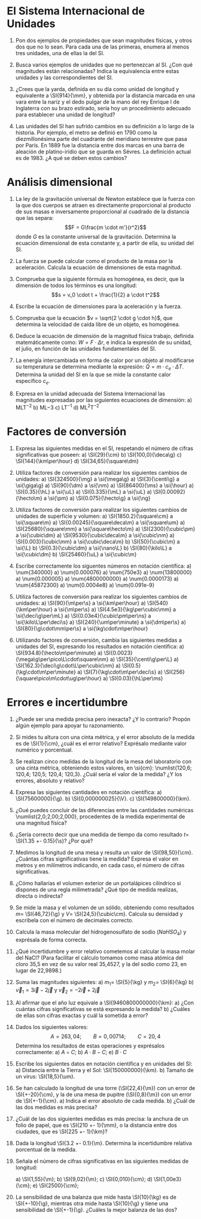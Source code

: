 # El Sistema Internacional de Unidades

1.  Pon dos ejemplos de propiedades que sean
    magnitudes físicas, y otros dos que no lo sean.
    Para cada una de las primeras, enumera al menos
    tres unidades, una de ellas la del SI. <!-- Anaya 1B 2015 -->

2.  Busca varios ejemplos de unidades que no pertenezcan al SI. ¿Con qué magnitudes están relacionadas?
    Indica la equivalencia entre estas unidades y las correspondientes del SI. <!-- Anaya 1B 2015 -->

3.  ¿Crees que la yarda, definida en su día como unidad de longitud y equivalente a \SI{914}{\mm}, y obtenida por
    la distancia marcada en una vara entre la nariz y el dedo pulgar de la mano del rey Enrique I de Inglaterra con su brazo estirado, sería hoy un procedimiento adecuado para establecer una unidad de longitud? <!-- Editex 1B 2015 p12 -->

4.  Las unidades del SI han sufrido cambios en su definición a lo largo de la historia. Por ejemplo, el
    metro se definió en 1790 como la diezmillonésima parte del cuadrante del meridiano terrestre que pasa por París. En 1889 fue la distancia entre dos marcas en una barra de aleación de platino-iridio que se guarda en Sévres. La definición actual es de 1983. ¿A qué se deben estos cambios? <!-- Editex 1B 2015 p12 -->

# Análisis dimensional

1. La ley de la gravitación universal de Newton establece que la fuerza con la que dos cuerpos se
    atraen es directamente proporcional al producto de sus masas e inversamente proporcional al cuadrado
    de la distancia que las separa:
    $$F = G\frac{m \cdot m'}{r^2}$$
    donde $G$ es la constante universal de la gravitación. Determina la ecuación dimensional de esta
    constante y, a partir de ella, su unidad del SI. <!-- Anaya 1B 2015 -->

2.  La fuerza se puede calcular como el producto de la masa por la aceleración. Calcula la
    ecuación de dimensiones de esta magnitud. <!-- Bruño 1B 2015 p12 -->

3.  Comprueba que la siguiente fórmula es homogénea, es decir, que la dimensión de todos los
    términos es una longitud: $$s = v_0 \cdot t + \frac{1}{2} a \cdot t^2$$ <!-- Bruño 1B 2015 p12 -->

4.  Escribe la ecuación de dimensiones para la aceleración y la fuerza. <!-- Oxford 1B 2015 p17 -->

5.  Comprueba que la ecuación $v = \sqrt{2 \cdot g \cdot h}$, que determina la velocidad de caída libre de
    un objeto, es homogénea. <!-- Editex 1B 2015 p14 -->

6.  Deduce la ecuación de dimensión de la magnitud física trabajo, definida matemáticamente como:
    $W = F \cdot \Delta r$, e indica la expresión de su unidad, el julio, en función de las unidades fundamentales del SI. <!-- Editex 1B 2015 p24 -->

7.  La energía intercambiada en forma de calor por un objeto al modificarse su temperatura se
    determina mediante la expresión: $Q = m \cdot c_e \cdot \Delta T$. Determina la unidad del SI en la que se mide la constante calor específico $c_e$. <!-- Editex 1B 2015 p24 -->

8.  Expresa en la unidad adecuada del Sistema Internacional las magnitudes expresadas por las
    siguientes ecuaciones de dimensión: <!-- Editex 1B 2015 p24 -->
    a)  $\mathrm{MLT^{-2}}$
    b)  $\mathrm{ML{-3}}$
    c)  $\mathrm{LT^{-1}}$
    d)  $\mathrm{ML^2T^{-2}}$

# Factores de conversión

1.  Expresa las siguientes medidas en el SI, respetando el número de cifras significativas que poseen:
    <!-- Editex 1B 2015 p24 -->
    a) \SI{29}{\cm}
    b) \SI{100,0}{\deca\g}
    c) \SI{144}{\km\per\hour}
    d) \SI{34,65}{\square\dm}

<!---->

2.  Utiliza factores de conversión para realizar los siguientes cambios de unidades:
    a)  \SI{324500}{\mg} a \si{\mega\g}
    a)  \SI{3}{\centi\g} a \si{\giga\g}
    a)  \SI{90}{\dm} a \si{\nm}
    a)  \SI{86400}{\ms} a \si{\hour}
    a)  \SI{0.35}{\hL} a \si{\uL}
    a)  \SI{0.335}{\mL} a \si{\uL}
    a)  \SI{0.00092}{\hecto\m} a \si{\pm}
    a)  \SI{0.075}{\hecto\g} a \si{\ng}

<!---->

3.  Utiliza factores de conversión para realizar los siguientes cambios de unidades de superficie y volumen:
    a)  \SI{1850.2}{\square\cm} a \si{\square\m}
    a)  \SI{0.00245}{\square\deca\m} a \si{\square\um}
    a)  \SI{25680}{\square\mm} a \si{\square\hecto\m}
    a)  \SI{2300}{\cubic\pm} a \si{\cubic\dm}
    a)  \SI{9530}{\cubic\deca\m} a \si{\cubic\nm}
    a)  \SI{0.003}{\cubic\mm} a \si{\cubic\deca\m}
    b)  \SI{50}{\cubic\m} a \si{\L}
    b)  \SI{0.3}{\cubic\dm} a \si{\nano\L}
    b)  \SI{80}{\kilo\L} a \si{\cubic\dm}
    b)  \SI{25460}{\uL} a \si{\cubic\m}

<!---->

4.  Escribe correctamente los siguentes números en notación científica:
    a) \num{340000}
    a) \num{0.000076}
    a) \num{750e3}
    a) \num{13800000}
    a) \num{0.000005}
    a) \num{4800000000}
    a) \num{0.0000173}
    a) \num{45872300}
    a) \num{0.0004e8}
    a) \num{0.091e-9}

<!---->

5. Utiliza factores de conversión para realizar los siguientes cambios de unidades:
    a)  \SI{90}{\m\per\s} a \si{\km\per\hour}
    a)  \SI{540}{\km\per\hour} a \si{\m\per\s}
    a)  \SI{4.5e3}{\kg\per\cubic\mm} a \si{\deci\g\per\mL}
    a)  \SI{0.03e4}{\cubic\pm\per\ns} a \si{\kilo\L\per\deci\s}
    a)  \SI{240}{\um\per\minute} a \si{\dm\per\s}
    a)  \SI{80}{\g\cdot\mm\per\s} a \si{\kg\cdot\m\per\hour}

<!---->

6. Utilizando factores de conversión, cambia las siguientes medidas a unidades del SI, expresando los resultados en notación científica:
    a)  \SI{934.8}{\hecto\m\per\minute}
    a)  \SI{0.0023}{\mega\g\per\pico\L\cdot\square\nm}
    a)  \SI{35}{\centi\g\per\L}
    a)  \SI{162.3}{\deci\g\cdot\L\per\cubic\nm}
    a)  \SI{0.5}{\kg\cdot\m\per\minute}
    a)  \SI{7}{\kg\cdot\m\per\deci\s}
    a)  \SI{256}{\square\pico\m\cdot\ug\per\hour}
    a)  \SI{0.03}{\hL\per\ms} 

# Errores e incertidumbre

1.  ¿Puede ser una medida precisa pero inexacta? ¿Y
    lo contrario? Propón algún ejemplo para apoyar
    tu razonamiento. <!-- Anaya 1B 2015 -->

2.  Si mides tu altura con una cinta métrica, y el error
    absoluto de la medida es de \SI{1}{\cm}, ¿cuál es el
    error relativo? Exprésalo mediante valor numérico y porcentual. <!-- Anaya 1B 2015 -->

3.  Se realizan cinco medidas de la longitud de la
    mesa del laboratorio con una cinta métrica, obteniendo
    estos valores, en \si{cm}: \numlist{120,6; 120,4; 120,5;
    120,4; 120,3}. ¿Cuál sería el valor de la medida?
    ¿Y los errores, absoluto y relativo?<!-- Anaya 1B 2015 -->

4.  Expresa las siguientes cantidades en notación científica: <!-- Anaya 1B 2015 -->
    a)  \SI{75600000}{\g}.
    b)  \SI{0,000000025}{\V}.
    c)  \SI{149800000}{\km}.

5.  ¿Oué puedes concluir de las diferencias entre
    las cantidades numéricas \numlist{2,0;2,00;2,000}, procedentes
    de la medida experimental de una magnitud física? <!-- Anaya 1B 2015 -->

6.  ¿Sería correcto decir que una medida de tiempo
    da como resultado $t =$ \SI{1.35 +- 0.15}{\s}? ¿Por qué? <!-- Anaya 1B 2015 -->

7.  Medimos la longitud de una mesa y resulta un valor de \SI{98,50}{\cm}. ¿Cuántas cifras significativas
    tiene la medida? Expresa el valor en metros y en milímetros indicando, en cada caso,
    el número de cifras significativas. <!-- Bruño 1B 2015 p13 -->

8.  ¿Cómo hallarías el volumen exterior de un portalápices cilíndrico si dispones de una regla
    milimetrada? ¿Qué tipo de medida realizas, directa o indirecta? <!-- Bruño 1B 2015 p13 -->

9.  Se mide la masa y el volumen de un sólido, obteniendo
    como resultados $m =$ \SI{46,72}{\g} y $V =$ \SI{24,5}{\cubic\cm}.
    Calcula su densidad y escríbela con el número de decimales correcto. <!-- Bruño 1B 2015 p13 --> <!-- Solución: $d = 1,91\ g/cm^3$ -->

10. Calcula la masa molecular del hidrogenosulfato de sodio ($NaHSO_4$) y exprésala de forma
    correcta. <!-- Bruño 1B 2015 p13 --> <!-- Solución: $M(NaHSO_4) = 120,060$ -->

11. ¿Qué incertidumbre y error relativo cometemos al calcular la masa molar del NaCl?
    (Para facilitar el cálculo tomamos como masa atómica del cloro 35,5 en vez de su valor real
    35,4527, y la del sodio como 23, en lugar de 22,9898.) <!-- Bruño 1B 2015 p17 --> <!-- Solución: $\varepsilon_a = 0,00006$; $\varepsilon_r = 4 \cdot 10^{-3}\%$ -->

12. Suma las magnitudes siguientes: <!-- Oxford 1B 2015 p17 -->
    a) $m_1 =$ \SI{5}{\kg} y $m_2 =$ \SI{6}{\kg}
    b) $\vec{v}_1 = 3\vec{i} - 2\vec{j}$ y $\vec{v}_2 = -2\vec{i} + 2\vec{j}$

13. Al afirmar que el año luz equivale a \SI{9460800000000}{\km}: <!-- Oxford 1B 2015 p17 -->
    a)  ¿Con cuántas cifras significativas se está expresando la medida?
    b)  ¿Cuáles de ellas son cifras exactas y cuál la sometida a error?

14. Dados los siguientes valores:
    $$A = 263,04; \qquad B = 0,00714; \qquad C = 20,4$$
    Determina los resultados de estas operaciones y exprésalos correctamente: <!-- Oxford 1B 2015 p17 -->
    a) $A \div C$;
    b) $A \cdot B - C$;
    e) $B \cdot C$
    <!-- Solución: a) $283,4$; b) $-18,5$; e) $0,146$ -->

15. Escribe los siguientes datos en notación científica y en unidades del SI: <!-- Oxford 1B 2015 p17 -->
    a) Distancia entre la Tierra y el Sol: \SI{150000000}{\km}.
    b) Tamaño de un virus: \SI{18,5}{\um}.
    <!-- Solución: a) $1,5 \cdot 10^11\ m$; b) $1,85 \cdot 10^{-5}\ m$ -->

16. Se han calculado la longitud de una torre (\SI{22,4}{\m}) con un error de \SI{+-20}{\cm},
    y la de una mesa de pupitre (\SI{0,8}{\m}) con un error de \SI{+-1}{\cm}. <!-- Oxford 1B 2015 p17 -->
    a) Indica el error absoluto de cada medida.
    b) ¿Cuál de las dos medidas es más precisa?
    <!-- Solución: a) $\pm 20\ cm$; b) $\pm 1\ cm$ -->

17. ¿Cuál de las dos siguientes medidas es más precisa: la anchura de un folio de papel,
    que es \SI{210 +- 1}{\mm}, o la distancia entre dos ciudades, que es \SI{225 +- 1}{\km}? <!-- Editex 1B 2015 p20 -->

18. Dada la longitud \SI{3.2 +- 0.1}{\m}. Determina la incertidumbre relativa porcentual
    de la medida. <!-- Editex 1B 2015 p24 -->

19. Señala el número de cifras significativas en las siguientes medidas de longitud:
    <!-- Editex 1B 2015 p24 -->
    a)  \SI{1,55}{\m};
    b)  \SI{9,02}{\m};
    c)  \SI{0,010}{\cm};
    d)  \SI{1,00e3}{\cm};
    e)  \SI{2500}{\cm};

20. La sensibilidad de una balanza que mide hasta \SI{10}{\kg} es de \SI{+-10}{\g}, mientras otra mide
    hasta \SI{10}{\g} y tiene una sensibilidad de \SI{+-1}{\g}. ¿Cuáles la mejor balanza de las dos?
